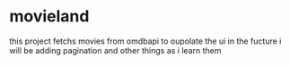 # movieland
this project fetchs movies from omdbapi to oupolate the ui
in the fucture i will be adding pagination and other things as i learn them
